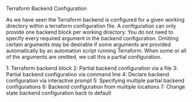 Terraform Backend Configuration

As we have seen the Terraform backend is configured for a given working directory within a terraform configuration file. 
A configuration can only provide one backend block per working directory. 
You do not need to specify every required argument in the backend configuration. 
Omitting certain arguments may be desirable if some arguments are provided automatically by an automation script running Terraform. 
When some or all of the arguments are omitted, we call this a partial configuration.

 
 1: Terraform backend block
 2: Partial backend configuration via a file
 3: Partial backend configuration via command line
 4: Declare backend configuration via interactive prompt
 5: Specifying multiple partial backend configurations
 6: Backend configuration from multiple locations
 7: Change state backend configuration back to default
